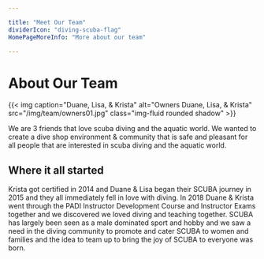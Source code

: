 ```yaml
---

title: "Meet Our Team"
dividerIcon: "diving-scuba-flag"
HomePageMoreInfo: "More about our team"

---
```


# About Our Team

{{< img caption="Duane, Lisa, & Krista" alt="Owners Duane, Lisa, & Krista" src="/img/team/owners01.jpg" class="img-fluid rounded shadow" >}}

We are 3 friends that love scuba diving and the aquatic world. We wanted to create a dive shop environment & community that is safe and pleasant for all people that are interested in scuba diving and the aquatic world.

## Where it all started

Krista got certified in 2014 and Duane & Lisa began their SCUBA journey in 2015 and they all immediately fell in love with diving. In 2018 Duane & Krista went through the PADI Instructor Development Course and Instructor Exams together and we discovered we loved diving and teaching together. SCUBA has largely been seen as a male dominated sport and hobby and we saw a need in the diving community to promote and cater SCUBA to women and families and the idea to team up to bring the joy of SCUBA to everyone was born.